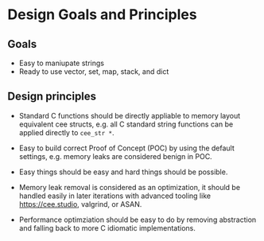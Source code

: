 # Design Goals and Principles

## Goals
*  Easy to maniupate strings
*  Ready to use vector, set, map, stack, and dict

## Design principles

*  Standard C functions should be directly appliable to memory layout equivalent cee structs,
   e.g. all C standard string functions can be applied directly to `cee_str *`.
   
*  Easy to build correct Proof of Concept (POC) by using the default settings,
   e.g. memory leaks are considered benign in POC.

*  Easy things should be easy and hard things should be possible.

*  Memory leak removal is considered as an optimization, it should be
   handled easily in later iterations with advanced tooling like 
   https://cee.studio, valgrind, or ASAN.

*  Performance optimziation should be easy to do by removing abstraction and 
   falling back to more C idiomatic implementations.

